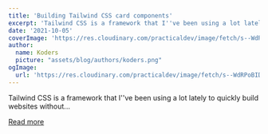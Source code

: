 ```yaml
---
title: 'Building Tailwind CSS card components'
excerpt: 'Tailwind CSS is a framework that I''ve been using a lot lately to quickly build websites without...'
date: '2021-10-05'
coverImage: 'https://res.cloudinary.com/practicaldev/image/fetch/s--WdRPoBID--/c_imagga_scale,f_auto,fl_progressive,h_420,q_auto,w_1000/https://dev-to-uploads.s3.amazonaws.com/uploads/articles/39xs5fmpjqfinnt0s4bq.png'
author:
  name: Koders
  picture: "assets/blog/authors/koders.png"
ogImage:
  url: 'https://res.cloudinary.com/practicaldev/image/fetch/s--WdRPoBID--/c_imagga_scale,f_auto,fl_progressive,h_420,q_auto,w_1000/https://dev-to-uploads.s3.amazonaws.com/uploads/articles/39xs5fmpjqfinnt0s4bq.png'
---
```


Tailwind CSS is a framework that I''ve been using a lot lately to quickly build websites without...

[Read more](https://dev.to/themesberg/building-tailwind-css-card-components-12c5)
